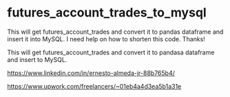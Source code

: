 # futures_account_trades_to_mysql
This will get futures_account_trades and convert it to pandas dataframe and insert it into MySQL.  I need help on how to shorten this code. Thanks!

This will get futures_account_trades and convert it to pandasa dataframe and insert to MySQL.

https://www.linkedin.com/in/ernesto-almeda-jr-88b765b4/

https://www.upwork.com/freelancers/~01eb4a4d3ea5b1a31e
